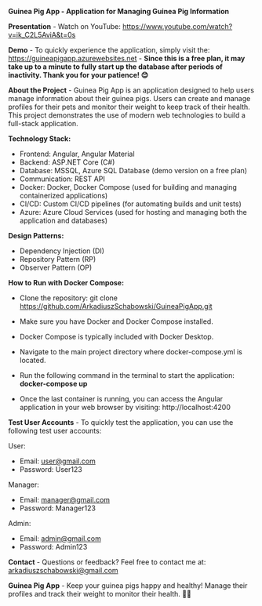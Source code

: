 **Guinea Pig App - Application for Managing Guinea Pig Information**

**Presentation** - Watch on YouTube: https://www.youtube.com/watch?v=ik_C2L5AviA&t=0s

**Demo** - To quickly experience the application, simply visit the: https://guineapigapp.azurewebsites.net - **Since this is a free plan, it may take up to a minute to fully start up the database after periods of inactivity. Thank you for your patience! 😊**

**About the Project** - Guinea Pig App is an application designed to help users manage information about their guinea pigs. Users can create and manage profiles for their pets and monitor their weight to keep track of their health. This project demonstrates the use of modern web technologies to build a full-stack application.

**Technology Stack:**
- Frontend: Angular, Angular Material
- Backend: ASP.NET Core (C#)
- Database: MSSQL, Azure SQL Database (demo version on a free plan)
- Communication: REST API
- Docker: Docker, Docker Compose (used for building and managing containerized applications)
- CI/CD: Custom CI/CD pipelines (for automating builds and unit tests)
- Azure: Azure Cloud Services (used for hosting and managing both the application and databases)

**Design Patterns:**
- Dependency Injection (DI)
- Repository Pattern (RP)
- Observer Pattern (OP)

**How to Run with Docker Compose:**
- Clone the repository: git clone https://github.com/ArkadiuszSchabowski/GuineaPigApp.git
- Make sure you have Docker and Docker Compose installed.
- Docker Compose is typically included with Docker Desktop.
- Navigate to the main project directory where docker-compose.yml is located.
- Run the following command in the terminal to start the application: **docker-compose up**
  
- Once the last container is running, you can access the Angular application in your web browser by visiting: http://localhost:4200

**Test User Accounts** - To quickly test the application, you can use the following test user accounts:

User:
- Email: user@gmail.com
- Password: User123

Manager:
- Email: manager@gmail.com
- Password: Manager123

Admin:
- Email: admin@gmail.com
- Password: Admin123

**Contact** - Questions or feedback? Feel free to contact me at: arkadiuszschabowski@gmail.com

**Guinea Pig App** - Keep your guinea pigs happy and healthy! Manage their profiles and track their weight to monitor their health. 🐹🎉
